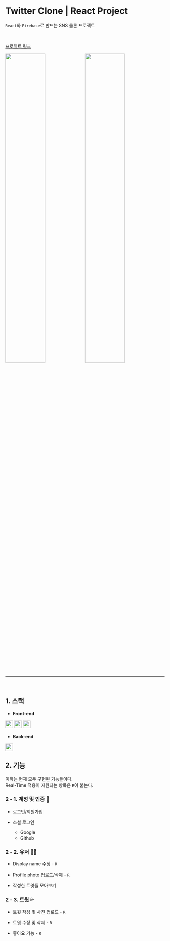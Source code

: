 # Twitter Clone | React Project

`React`와 `Firebase`로 만드는 SNS 클론 프로젝트

<br />

[프로젝트 링크](https://pshtony1.github.io/twitter-clone/)

<img src="https://user-images.githubusercontent.com/67461578/110203648-ac01a700-7eb2-11eb-908e-d225c2b66484.png" width="50%" /><img src="https://user-images.githubusercontent.com/67461578/110203647-aad07a00-7eb2-11eb-9a6e-4585d0cd8e7c.png" width="50%" />

---

<br />

## 1. 스택

* **Front-end**

<img src="https://img.shields.io/badge/React-1f232a?style=flat-square&logo=React&logoColor=60dafb" height="24"/>&nbsp;<img src="https://img.shields.io/badge/Node.js-1f232a?style=flat-square&logo=Node.js&logoColor=3c873a" height="24"/>&nbsp;<img src="https://img.shields.io/badge/Sass-1f232a?style=flat-square&logo=Sass&logoColor=cc6699" height="24"/>

* **Back-end**

<img src="https://img.shields.io/badge/Firebase-1f232a?style=flat-square&logo=Firebase&logoColor=ffcb2d" height="24"/>

<br />

## 2. 기능
이하는 현재 모두 구현된 기능들이다.  
Real-Time 적용이 지원되는 항목은 `R`이 붙는다.

### 2 - 1. 계정 및 인증 🔐
* 로그인/회원가입

* 소셜 로그인
  * Google
  * Github
 
### 2 - 2. 유저 👱‍♂️
* Display name 수정 - `R`

* Profile photo 업로드/삭제 - `R`

* 작성한 트윗들 모아보기

### 2 - 3. 트윗 💦
* 트윗 작성 및 사진 업로드 - `R`

* 트윗 수정 및 삭제 - `R`

* 좋아요 기능 - `R`
